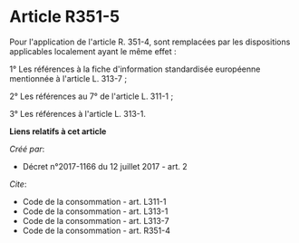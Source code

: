 # Article R351-5

Pour l'application de l'article R. 351-4, sont remplacées par les dispositions applicables localement ayant le même effet : 

1° Les références à la fiche d'information standardisée européenne mentionnée à l'article L. 313-7 ; 

2° Les références au 7° de l'article L. 311-1 ; 

3° Les références à l'article L. 313-1.

**Liens relatifs à cet article**

_Créé par_:

  - Décret n°2017-1166 du 12 juillet 2017 - art. 2

_Cite_:

  - Code de la consommation - art. L311-1
  - Code de la consommation - art. L313-1
  - Code de la consommation - art. L313-7
  - Code de la consommation - art. R351-4
